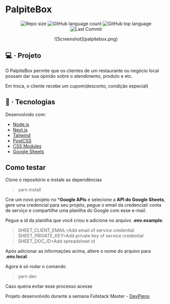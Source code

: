 # PalpiteBox

<p align="center">
  <img alt="Repo size" src="https://img.shields.io/github/repo-size/dan-liberato/palpitebox.svg" />
  <img alt="GitHub language count" src="https://img.shields.io/github/languages/count/dan-liberato/palpitebox.svg">
  <img alt="GitHub top language" src="https://img.shields.io/github/languages/top/dan-liberato/palpitebox.svg">
  <img src="https://img.shields.io/github/last-commit/dan-liberato/palpitebox" alt="Last Commit"/>
</p>

<p align="center">
![Screenshot](palpitebox.png)
</p>

## :computer: &middot; Projeto
O PalpiteBox permite que os clientes de
um restaurante ou negócio local possam dar
sua opinião sobre o atendimento, produto e
etc.

Em troca, o cliente recebe um cupom(desconto, condição especial)

## :rocket: &middot; Tecnologias
Desenvolvido com:

-  [Node.js](https://nodejs.org/en/)
-  [Next.js](https://nextjs.org/)
-  [Tailwind](http://tailwindcss.com/)
-  [PostCSS](https://postcss.org/)
-  [CSS Modules](https://github.com/css-modules/css-modules)
-  [Google Sheets](https://www.google.com/sheets/about/)

## Como testar
Clone o repositório e instale as dependências
>yarn install

Crie um novo projeto no ***Google APIs** e selecione
a **API do Google Sheets**, gere uma credencial
para seu projeto, pegue o email da credencial/
conta de serviço e compartilhe uma planilha do
Google com esse e-mail.

Pegue a id da planilha que você criou e
adicione no arquivo **.env.example**:

>SHEET_CLIENT_EMAIL=Add email of service credential
>SHEET_PRIVATE_KEY=Add private key of service credential
>SHEET_DOC_ID=Add spreadsheet id

Após adicionar as informações acima, altere o
nome do arquivo para **.env.local**.

Agora é só rodar o comando
> yarn dev

Caso queira evitar esse processo acesse
>

Projeto desenvolvido durante a semana Fullstack
Master - [DevPleno](https://devpleno.com/)
